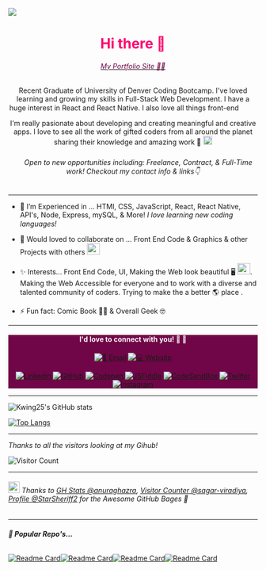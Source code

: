 <a href="https://kendrawing-portfolio.netlify.app/"><img src="https://live.staticflickr.com/65535/51478190553_2e09785450_k.jpg"></a>

<div align="center"> 
<h1 style="color:#ff006e">Hi there 👋</h1> 
<a href="https://kendrawing-portfolio.netlify.app/"><h6 style="color:#700647">My Portfolio Site 👩‍💻</h6></a>

Recent Graduate of University of Denver Coding Bootcamp. I've loved learning and growing my skills in Full-Stack Web Development. I have a huge interest in React and React Native. I also love all things front-end <img src="https://emojis.slackmojis.com/emojis/images/1618286254/30077/color_wheel.png?1618286254" height="15px" width="14px"> <img src="https://emojis.slackmojis.com/emojis/images/1614999304/18103/computer.gif?1614999304" height="15px" width="14px">

I'm really pasionate about developing and creating meaningful and creative apps. I love to see all the work of gifted coders from all around the planet sharing their knowledge and amazing work 💙 <img src="https://emojis.slackmojis.com/emojis/images/1611858576/12261/earth-globe.gif?1611858576" height="18px" width="18px">

<h6 style="font-style:italic;"><img src="https://emojis.slackmojis.com/emojis/images/1588177020/8809/wave_hello.gif?1588177020" height="18px" width="17px"> Open to new opportunities including: Freelance, Contract, & Full-Time work! Checkout my contact info & links👇</h6>
</div>

---

- 🌱 I’m Experienced in ... HTMl, CSS, JavaScript, React, React Native, API's, Node, Express, mySQL, & More! 
*I love learning new coding languages!* <img src="https://emojis.slackmojis.com/emojis/images/1483822559/1584/loveit.gif?1483822559" height="15px" width="14px">

- 🤝 Would loved to collaborate on ... Front End Code & Graphics & other Projects with others <img src="https://emojis.slackmojis.com/emojis/images/1627974769/48327/hello_sign.gif?1627974769" height="23px" width="26px"> 

- ✨ Interests... Front End Code, UI, Making the Web look beautiful 🖥 
<img src="https://emojis.slackmojis.com/emojis/images/1615414387/19292/paint.gif?1615414387" height="23px" width="26px">. 
Making the Web Accessible for everyone and to work with a diverse and talented community of coders. 
Trying to make the a better 🌎 place . 

- ⚡ Fun fact: Comic Book 🎥💚 & Overall Geek 🤓


---
<div align="center" style="background:#700647">
<h4 align="center" style="color:#fef8fc;">I'd love to connect with you! 💬 🤝 </h4>
<a href="kendrawingpro@icloud.com"><img src="https://img.shields.io/badge/📧 Email-kendrawingpro@icloud.com-080705?labelColor=FF006F&style=flat-square&link=kendrawingpro@icloud.com" alt="📧 Email " /></a>
<a href="kendrawing.myportfolio.com"><img src="https://img.shields.io/badge/💻 Website-kendrawing.com-080705?labelColor=FF006F&style=flat-square&link=kendrawing.myportfolio.com" alt="💻 Website" /> 

[![Linkedin](https://img.shields.io/badge/Linkedin-080705?style=flat-square&logo=Linkedin&link=https://www.linkedin.com/in/kendrawing/)](https://www.linkedin.com/in/kendrawing/)
[![GitHub](https://img.shields.io/badge/GitHub-080705?style=flat-square&logo=GitHub&link=https://github.com/kwing25/)](https://github.com/kwing25/)
[![Codepen](https://img.shields.io/badge/Codepen-080705?style=flat-square&logo=CodePen&link=https://codepen.io/kwing25)](https://codepen.io/kwing25)
[![JSFiddle](https://img.shields.io/badge/JSFiddle-080705?style=flat-square&logo=JSFiddle&link=https://jsfiddle.net/kwing25/)](https://jsfiddle.net/kwing25/)
[![CodeSandBox](https://img.shields.io/badge/CodeSandBox-080705?style=flat-square&logo=CodeSandBox&link=https://codesandbox.io/u/kwing25)](https://codesandbox.io/u/kwing25)
[![Twitter](https://img.shields.io/badge/Twitter-080705?style=flat-square&logo=Twitter&link=https://twitter.com/kennyk1995/)](https://twitter.com/kennyk1995/)
[![Instagram](https://img.shields.io/badge/Instagram-080705?style=flat-square&logo=Instagram&link=https://instagram.com/95kendrawing/)](https://instagram.com/95kendrawing/)
</div>

---

![Kwing25's GitHub stats](https://github-readme-stats.vercel.app/api?username=kwing25&show_icons=true&theme=radical)

[![Top Langs](https://github-readme-stats.vercel.app/api/top-langs/?username=kwing25&layout=compact)](https://github.com/kwing25)

---
*Thanks to all the visitors looking at my Gihub!* 

![Visitor Count](https://profile-counter.glitch.me/kwing25/count.svg)
	
	
---
###### <img src="https://emojis.slackmojis.com/emojis/images/1622911394/43502/thank_you.gif?1622911394" height="23px" width="23px"> Thanks to  [GH Stats @anuraghazra](https://github.com/anuraghazra), [Visitor Counter @sagar-viradiya](https://github.com/sagar-viradiya), [Profile @StarSheriff2](https://github.com/StarSheriff2) for the Awesome GitHub Bages 👏

---
###### ***💬 Popular Repo's...*** 
[![Readme Card](https://github-readme-stats.vercel.app/api/pin/?username=kwing25&repo=5-0-Clock-Drink-Generator)](https://github.com/kwing25/5-0-Clock-Drink-Generator)[![Readme Card](https://github-readme-stats.vercel.app/api/pin/?username=kwing25&repo=portfolio)](https://github.com/kwing25/portfolio)[![Readme Card](https://github-readme-stats.vercel.app/api/pin/?username=kwing25&repo=Photo-Drop)](https://github.com/kwing25/Photo-Drop)[![Readme Card](https://github-readme-stats.vercel.app/api/pin/?username=kwing25&repo=Weather-Dashboard)](https://github.com/kwing25/Weather-Dashboard)
